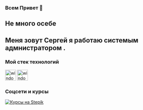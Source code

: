 ### Всем Привет  👋

## Не много осебе 
Меня зовут **Сергей** я работаю системым адмнистратором .
- 

### Мой стек технологий
<div id="badges">
    <img src="https://cdn.jsdelivr.net/gh/devicons/devicon/icons/windows8/windows8-original.svg" 
    title="windows" width="35" height="35"/>
    <img src="https://cdn.jsdelivr.net/gh/devicons/devicon/icons/debian/debian-original-wordmark.svg" 
    title="windows" width="35" height="35"/>
</div>

          
             

### Соцсети и курсы 

[![Курсы на Stepik](https://img.shields.io/badge/-Курсы_на_Stepik-08a652?style=for-the-badge)](ссылка)



